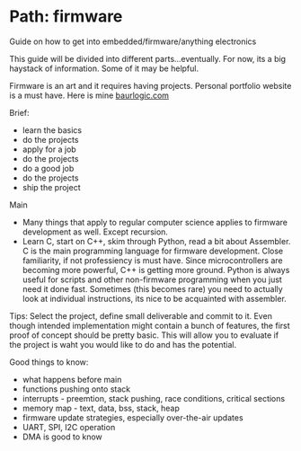 # Path: firmware
Guide on how to get into embedded/firmware/anything electronics 

This guide will be divided into different parts...eventually. For now, its a big haystack of information. Some of it may be helpful.

Firmware is an art and it requires having projects. Personal portfolio website is a must have. Here is mine [baurlogic.com](http://baurlogic.com/)

Brief: 
- learn the basics
- do the projects
- apply for a job
- do the projects
- do a good job
- do the projects
- ship the project

Main
- Many things that apply to regular computer science applies to firmware development as well. Except recursion.
- Learn C, start on C++, skim through Python, read a bit about Assembler. C is the main programming language for firmware development. Close familiarity, if not professiency is must have. Since microcontrollers are becoming more powerful, C++ is getting more ground. Python is always useful for scripts and other non-firmware programming when you just need it done fast. Sometimes (this becomes rare) you need to actually look at individual instructions, its nice to be acquainted with assembler. 

Tips: Select the project, define small deliverable and commit to it. Even though intended implementation might contain a bunch of features, the first proof of concept should be pretty basic. This will allow you to evaluate if the project is waht you would like to do and has the potential.

Good things to know:
- what happens before main
- functions pushing onto stack
- interrupts - preemtion, stack pushing, race conditions, critical sections
- memory map - text, data, bss, stack, heap
- firmware update strategies, especially over-the-air updates
- UART, SPI, I2C operation
- DMA is good to know
